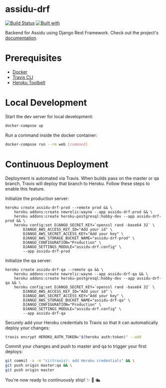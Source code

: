 # assidu-drf

[![Build Status](https://travis-ci.org/shearichard/assidu-drf.svg?branch=master)](https://travis-ci.org/shearichard/assidu-drf)
[![Built with](https://img.shields.io/badge/Built_with-Cookiecutter_Django_Rest-F7B633.svg)](https://github.com/agconti/cookiecutter-django-rest)

Backend for Assidu using Django Rest Framework. Check out the project's [documentation](http://shearichard.github.io/assidu-drf/).

# Prerequisites

- [Docker](https://docs.docker.com/docker-for-mac/install/)  
- [Travis CLI](http://blog.travis-ci.com/2013-01-14-new-client/)
- [Heroku Toolbelt](https://toolbelt.heroku.com/)

# Local Development

Start the dev server for local development:
```bash
docker-compose up
```

Run a command inside the docker container:

```bash
docker-compose run --rm web [command]
```

# Continuous Deployment

Deployment is automated via Travis. When builds pass on the master or qa branch, Travis will deploy that branch to Heroku. Follow these steps to enable this feature.

Initialize the production server:

```
heroku create assidu-drf-prod --remote prod && \
    heroku addons:create newrelic:wayne --app assidu-drf-prod && \
    heroku addons:create heroku-postgresql:hobby-dev --app assidu-drf-prod && \
    heroku config:set DJANGO_SECRET_KEY=`openssl rand -base64 32` \
        DJANGO_AWS_ACCESS_KEY_ID="Add your id" \
        DJANGO_AWS_SECRET_ACCESS_KEY="Add your key" \
        DJANGO_AWS_STORAGE_BUCKET_NAME="assidu-drf-prod" \
        DJANGO_CONFIGURATION="Production" \
        DJANGO_SETTINGS_MODULE="assidu-drf.config" \
        --app assidu-drf-prod
```

Initialize the qa server:

```
heroku create assidu-drf-qa --remote qa && \
    heroku addons:create newrelic:wayne --app assidu-drf-qa && \
    heroku addons:create heroku-postgresql:hobby-dev --app assidu-drf-qa && \
    heroku config:set DJANGO_SECRET_KEY=`openssl rand -base64 32` \
        DJANGO_AWS_ACCESS_KEY_ID="Add your id" \
        DJANGO_AWS_SECRET_ACCESS_KEY="Add your key" \
        DJANGO_AWS_STORAGE_BUCKET_NAME="assidu-drf-qa" \
        DJANGO_CONFIGURATION="Production" \
        DJANGO_SETTINGS_MODULE="assidu-drf.config" \
        --app assidu-drf-qa
```

Securely add your Heroku credentials to Travis so that it can automatically deploy your changes:

```bash
travis encrypt HEROKU_AUTH_TOKEN="$(heroku auth:token)" --add
```

Commit your changes and push to master and qa to trigger your first deploys:

```bash
git commit -a -m "ci(travis): add Heroku credentials" && \
git push origin master:qa && \
git push origin master
```

You're now ready to continuously ship! ✨ 💅 🛳
